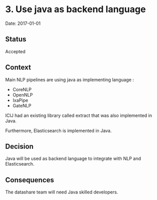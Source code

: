 # 3. Use java as backend language

Date: 2017-01-01

## Status

Accepted

## Context

Main NLP pipelines are using java as implementing language : 
* CoreNLP
* OpenNLP
* IxaPipe
* GateNLP

ICIJ had an existing library called extract that was also implemented in Java.

Furthermore, Elasticsearch is implemented in Java.

## Decision

Java will be used as backend language to integrate with NLP and Elasticsearch.

## Consequences

The datashare team will need Java skilled developers.